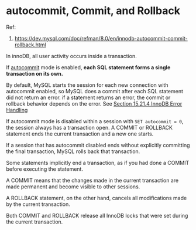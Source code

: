 # autocommit, Commit, and Rollback

Ref:

1. https://dev.mysql.com/doc/refman/8.0/en/innodb-autocommit-commit-rollback.html

In innoDB, all user activity occurs inside a transaction.

If [autocommit](https://dev.mysql.com/doc/refman/8.0/en/server-system-variables.html#sysvar_autocommit) mode is enabled, **each SQL statement forms a single transaction on its own.**

By default, MySQL starts the session for each new connection with autocommit enabled, so MySQL does a commit after each SQL statement did not return an error. if a statement returns an error, the commit or rollback behavior depends on the error. See [Section 15.21.4 InnoDB Error Handling](https://dev.mysql.com/doc/refman/8.0/en/innodb-error-handling.html)

If autocommit mode is disabled within a session with `SET autocommit = 0`, the session always has a transaction open. A COMMIT or ROLLBACK statement ends the current transaction and a new one starts.

If a session that has autocommit disabled ends without explicitly committing the final transaction, MySQL rolls back that transaction.

Some statements implicitly end a transaction, as if you had done a COMMIT before executing the statement.

A COMMIT means that the changes made in the current transaction are made permanent and become visible to other sessions.

A ROLLBACK statement, on the other hand, cancels all modifications made by the current transaction.

Both COMMIT and ROLLBACK release all InnoDB locks that were set during the current transaction.
